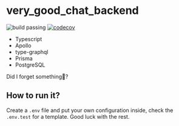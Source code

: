 # very_good_chat_backend

![build passing](https://github.com/aouahib/very_good_chat_backend/actions/workflows/node.js.yml/badge.svg)
[![codecov](https://codecov.io/gh/aouahib/very_good_chat_backend/branch/main/graph/badge.svg?token=TBIPPXXDFT)](https://codecov.io/gh/aouahib/very_good_chat_backend)

- Typescript
- Apollo
- type-graphql
- Prisma
- PostgreSQL

Did I forget something🤔?

## How to run it?

Create a `.env` file and put your own configuration inside, check the `.env.test` for a template. Good luck with the rest.
